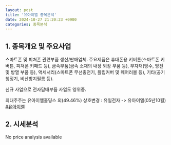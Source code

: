 ```yaml
---
layout: post
title: '유아이엘 종목분석'
date: 2024-10-27 21:20:23 +0900
categories: 종목분석
---
```


## 1. 종목개요 및 주요사업

스마트폰 및 피처폰 관련부품 생산/판매업체. 주요제품은 휴대폰용 키버튼(스마트폰 키버튼, 피쳐폰 키패드 등), 금속부품(금속 소재의 내장 외장 부품 등), 부자재(방수, 방진 및 방열 부품 등), 액세서리(스마트폰 무선충전기, 플립커버 및 웨어러블 등), 기타(공기청정기, 비산방지필름 등).

신규 사업으로 전자담배부품 사업도 영위중. 

최대주주는 유아이엘홀딩스 외(49.46%)  상호변경 : 유일전자 -> 유아이엘(05년10월)
[#유아이엘](#)

## 2. 시세분석

No price analysis available
